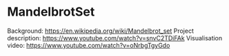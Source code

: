 # MandelbrotSet
Background:
https://en.wikipedia.org/wiki/Mandelbrot_set
Project description:
https://www.youtube.com/watch?v=snvC2TDiFAk
Visualisation video:
https://www.youtube.com/watch?v=oNrbgTgyGdo
